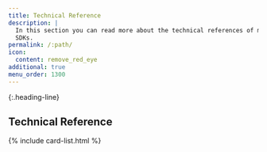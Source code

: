 ```yaml
---
title: Technical Reference
description: |
  In this section you can read more about the technical references of mobile
  SDKs.
permalink: /:path/
icon:
  content: remove_red_eye
additional: true
menu_order: 1300
---
```


{:.heading-line}
## Technical Reference

{% include card-list.html %}
